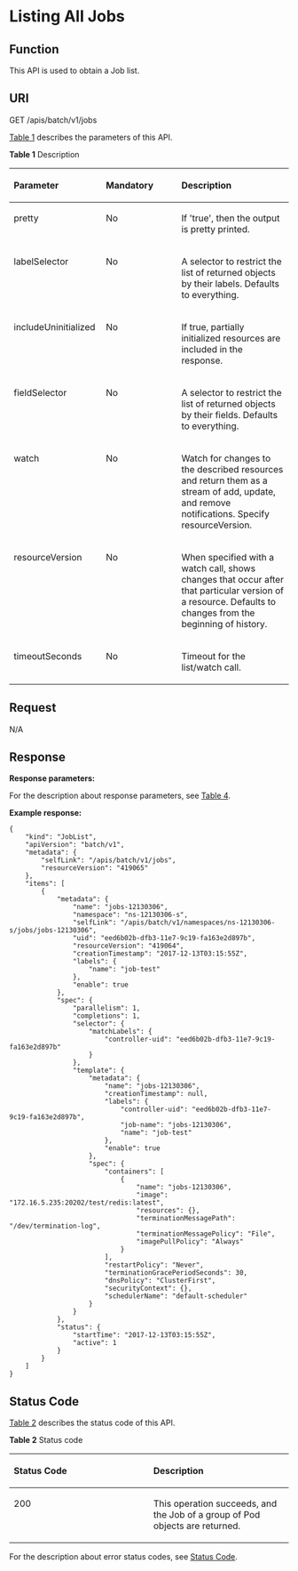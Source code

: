 # Listing All Jobs<a name="cce_02_0165"></a>

## Function<a name="section16726625"></a>

This API is used to obtain a Job list.

## URI<a name="section16321901"></a>

GET /apis/batch/v1/jobs

[Table 1](#d0e42328)  describes the parameters of this API.

**Table  1**  Description

<a name="d0e42328"></a>
<table><thead align="left"><tr id="row18545824"><th class="cellrowborder" valign="top" width="33%" id="mcps1.2.4.1.1"><p id="p65652297517"><a name="p65652297517"></a><a name="p65652297517"></a>Parameter</p>
</th>
<th class="cellrowborder" valign="top" width="27%" id="mcps1.2.4.1.2"><p id="p165661629135114"><a name="p165661629135114"></a><a name="p165661629135114"></a>Mandatory</p>
</th>
<th class="cellrowborder" valign="top" width="40%" id="mcps1.2.4.1.3"><p id="p14567629115114"><a name="p14567629115114"></a><a name="p14567629115114"></a>Description</p>
</th>
</tr>
</thead>
<tbody><tr id="row380171"><td class="cellrowborder" valign="top" width="33%" headers="mcps1.2.4.1.1 "><p id="p30793901"><a name="p30793901"></a><a name="p30793901"></a>pretty</p>
</td>
<td class="cellrowborder" valign="top" width="27%" headers="mcps1.2.4.1.2 "><p id="p11278076"><a name="p11278076"></a><a name="p11278076"></a>No</p>
</td>
<td class="cellrowborder" valign="top" width="40%" headers="mcps1.2.4.1.3 "><p id="p41108959"><a name="p41108959"></a><a name="p41108959"></a>If 'true', then the output is pretty printed.</p>
</td>
</tr>
<tr id="row34436316"><td class="cellrowborder" valign="top" width="33%" headers="mcps1.2.4.1.1 "><p id="p37878201"><a name="p37878201"></a><a name="p37878201"></a>labelSelector</p>
</td>
<td class="cellrowborder" valign="top" width="27%" headers="mcps1.2.4.1.2 "><p id="p48235422"><a name="p48235422"></a><a name="p48235422"></a>No</p>
</td>
<td class="cellrowborder" valign="top" width="40%" headers="mcps1.2.4.1.3 "><p id="p14755124"><a name="p14755124"></a><a name="p14755124"></a>A selector to restrict the list of returned objects by their labels. Defaults to everything.</p>
</td>
</tr>
<tr id="row65687257"><td class="cellrowborder" valign="top" width="33%" headers="mcps1.2.4.1.1 "><p id="p19067578"><a name="p19067578"></a><a name="p19067578"></a>includeUninitialized</p>
</td>
<td class="cellrowborder" valign="top" width="27%" headers="mcps1.2.4.1.2 "><p id="p970017"><a name="p970017"></a><a name="p970017"></a>No</p>
</td>
<td class="cellrowborder" valign="top" width="40%" headers="mcps1.2.4.1.3 "><p id="p36053777"><a name="p36053777"></a><a name="p36053777"></a>If true, partially initialized resources are included in the response.</p>
</td>
</tr>
<tr id="row56048538"><td class="cellrowborder" valign="top" width="33%" headers="mcps1.2.4.1.1 "><p id="p43637758"><a name="p43637758"></a><a name="p43637758"></a>fieldSelector</p>
</td>
<td class="cellrowborder" valign="top" width="27%" headers="mcps1.2.4.1.2 "><p id="p44997510"><a name="p44997510"></a><a name="p44997510"></a>No</p>
</td>
<td class="cellrowborder" valign="top" width="40%" headers="mcps1.2.4.1.3 "><p id="p20919707"><a name="p20919707"></a><a name="p20919707"></a>A selector to restrict the list of returned objects by their fields. Defaults to everything.</p>
</td>
</tr>
<tr id="row54059637"><td class="cellrowborder" valign="top" width="33%" headers="mcps1.2.4.1.1 "><p id="p16754504"><a name="p16754504"></a><a name="p16754504"></a>watch</p>
</td>
<td class="cellrowborder" valign="top" width="27%" headers="mcps1.2.4.1.2 "><p id="p14937563"><a name="p14937563"></a><a name="p14937563"></a>No</p>
</td>
<td class="cellrowborder" valign="top" width="40%" headers="mcps1.2.4.1.3 "><p id="p1983062"><a name="p1983062"></a><a name="p1983062"></a>Watch for changes to the described resources and return them as a stream of add, update, and remove notifications. Specify resourceVersion.</p>
</td>
</tr>
<tr id="row17847562"><td class="cellrowborder" valign="top" width="33%" headers="mcps1.2.4.1.1 "><p id="p36366454"><a name="p36366454"></a><a name="p36366454"></a>resourceVersion</p>
</td>
<td class="cellrowborder" valign="top" width="27%" headers="mcps1.2.4.1.2 "><p id="p60001629"><a name="p60001629"></a><a name="p60001629"></a>No</p>
</td>
<td class="cellrowborder" valign="top" width="40%" headers="mcps1.2.4.1.3 "><p id="p28293801"><a name="p28293801"></a><a name="p28293801"></a>When specified with a watch call, shows changes that occur after that particular version of a resource. Defaults to changes from the beginning of history.</p>
</td>
</tr>
<tr id="row53317625"><td class="cellrowborder" valign="top" width="33%" headers="mcps1.2.4.1.1 "><p id="p23760343"><a name="p23760343"></a><a name="p23760343"></a>timeoutSeconds</p>
</td>
<td class="cellrowborder" valign="top" width="27%" headers="mcps1.2.4.1.2 "><p id="p45539597"><a name="p45539597"></a><a name="p45539597"></a>No</p>
</td>
<td class="cellrowborder" valign="top" width="40%" headers="mcps1.2.4.1.3 "><p id="p64828740"><a name="p64828740"></a><a name="p64828740"></a>Timeout for the list/watch call.</p>
</td>
</tr>
</tbody>
</table>

## Request<a name="section12679389"></a>

N/A

## Response<a name="section47005641"></a>

**Response parameters:**

For the description about response parameters, see  [Table 4](data-structure-of-response-parameters.md#en-us_topic_0079614930_table6622802).

**Example response:**

```
{
    "kind": "JobList",
    "apiVersion": "batch/v1",
    "metadata": {
        "selfLink": "/apis/batch/v1/jobs",
        "resourceVersion": "419065"
    },
    "items": [
        {
            "metadata": {
                "name": "jobs-12130306",
                "namespace": "ns-12130306-s",
                "selfLink": "/apis/batch/v1/namespaces/ns-12130306-s/jobs/jobs-12130306",
                "uid": "eed6b02b-dfb3-11e7-9c19-fa163e2d897b",
                "resourceVersion": "419064",
                "creationTimestamp": "2017-12-13T03:15:55Z",
                "labels": {
                    "name": "job-test"
                },
                "enable": true
            },
            "spec": {
                "parallelism": 1,
                "completions": 1,
                "selector": {
                    "matchLabels": {
                        "controller-uid": "eed6b02b-dfb3-11e7-9c19-fa163e2d897b"
                    }
                },
                "template": {
                    "metadata": {
                        "name": "jobs-12130306",
                        "creationTimestamp": null,
                        "labels": {
                            "controller-uid": "eed6b02b-dfb3-11e7-9c19-fa163e2d897b",
                            "job-name": "jobs-12130306",
                            "name": "job-test"
                        },
                        "enable": true
                    },
                    "spec": {
                        "containers": [
                            {
                                "name": "jobs-12130306",
                                "image": "172.16.5.235:20202/test/redis:latest",
                                "resources": {},
                                "terminationMessagePath": "/dev/termination-log",
                                "terminationMessagePolicy": "File",
                                "imagePullPolicy": "Always"
                            }
                        ],
                        "restartPolicy": "Never",
                        "terminationGracePeriodSeconds": 30,
                        "dnsPolicy": "ClusterFirst",
                        "securityContext": {},
                        "schedulerName": "default-scheduler"
                    }
                }
            },
            "status": {
                "startTime": "2017-12-13T03:15:55Z",
                "active": 1
            }
        }
    ]
}
```

## Status Code<a name="section20397585"></a>

[Table 2](#d0e42449)  describes the status code of this API.

**Table  2**  Status code

<a name="d0e42449"></a>
<table><thead align="left"><tr id="row61111097"><th class="cellrowborder" valign="top" width="50%" id="mcps1.2.3.1.1"><p id="p51051833"><a name="p51051833"></a><a name="p51051833"></a>Status Code</p>
</th>
<th class="cellrowborder" valign="top" width="50%" id="mcps1.2.3.1.2"><p id="p41557789"><a name="p41557789"></a><a name="p41557789"></a>Description</p>
</th>
</tr>
</thead>
<tbody><tr id="row10737742"><td class="cellrowborder" valign="top" width="50%" headers="mcps1.2.3.1.1 "><p id="p64450739"><a name="p64450739"></a><a name="p64450739"></a>200</p>
</td>
<td class="cellrowborder" valign="top" width="50%" headers="mcps1.2.3.1.2 "><p id="p53127348"><a name="p53127348"></a><a name="p53127348"></a>This operation succeeds, and the Job of a group of Pod objects are returned.</p>
</td>
</tr>
</tbody>
</table>

For the description about error status codes, see  [Status Code](status-code.md).

